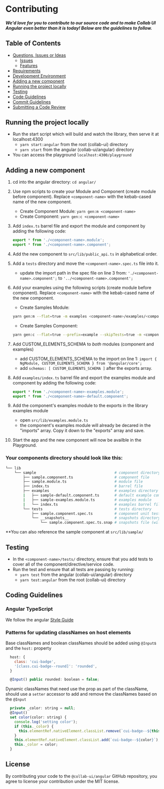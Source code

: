 
# Contributing

##### We'd love for you to contribute to our source code and to make Collab UI Angular even better than it is today! Below are the guidelines to follow.

## Table of Contents

- [Questions, Issues or Ideas](../CONTRIBUTING.md#question)
  - [Issues](../CONTRIBUTING.md#issue)
  - [Features](../CONTRIBUTING.md#feature)
- [Requirements](../CONTRIBUTING.md#requirements)
- [Development Environment](../CONTRIBUTING.md#environment)
- [Adding a new component](#component)
- [Running the project locally](#running)
- [Testing](#testing)
- [Code Guidelines](#rules)
- [Commit Guidelines](../CONTRIBUTING.md#commit)
- [Submitting a Code Review](../CONTRIBUTING.md#code-review)

## <a name="running"></a> Running the project locally

* Run the start script which will build and watch the library, then serve it at localhost:4300
  * `yarn start:angular` from the root (collab-ui) directory
  * `yarn start` from the angular (collab-ui/angular) directory
* You can access the playground `localhost:4300/playground`

## <a name="component"></a> Adding a new component
1.  cd into the angular directory: `cd angular/`
2.  Use npm scripts to create your Module and Component (create module before component). Replace `<component-name>` with the kebab-cased name of the new component.
    * Create Component Module: `yarn gen:m <component-name>`
    * Create Component: `yarn gen:c <component-name>`

3.  Add `index.ts` barrel file and export the module and component by adding the following code:
    ``` ts
    export * from './<component-name>.module';
    export * from './<component-name>.component';
    ```
4.  Add the new component to `src/lib/public_api.ts` in alphabetical order.
5.  Add a `tests` directory and move the `<component-name>.spec.ts` file into it.
    * update the import path in the spec file on line 3 from: `'./<component-name>.component';` to `'../<component-name>.component';`
6.  Add your examples using the following scripts (create module before component). Replace `<component-name>` with the kebab-cased name of the new component.
    * Create Samples Module:
    ``` bash
    yarn gen:m --flat=true -m examples <component-name>/examples/<component-name>-examples
    ```
    * Create Samples Component:
    ``` bash
    yarn gen:c --flat=true --prefix=example --skipTests=true -m <component-name>-examples <component-name>/examples/<component-name>-default
    ```
7.  Add CUSTOM_ELEMENTS_SCHEMA to *both* modules (component and examples)
    *  add CUSTOM_ELEMENTS_SCHEMA to the import on line 1: `import { NgModule, CUSTOM_ELEMENTS_SCHEMA } from '@angular/core';`
    *  add `schemas: [ CUSTOM_ELEMENTS_SCHEMA ]` after the exports array.
8.  Add `examples/index.ts` barrel file and export the examples module and component by adding the following code:
    ``` ts
    export * from './<component-name>-examples.module';
    export * from './<component-name>-default.component';
    ```
9.  Add the component's examples module to the exports in the library examples module
    * open `src/lib/examples.module.ts`
    * the component's examples module will already be decared in the "imports" array. Copy it down to the "exports" array and save.
10.  Start the app and the new component will now be availble in the Playground.

### Your components directory should look like this:
``` bash
└── lib
    └── sample                                    # component directory
        ├── sample.component.ts                   # component file
        ├── sample.module.ts                      # module file
        ├── index.ts                              # barrel file
        ├── examples                              # examples directory
        |   ├── sample-default.component.ts       # default example component
        |   ├── sample-examples.module.ts         # examples module
        |   └── index.ts                          # examples barrel file
        └── tests                                 # tests directory
            ├── sample.component.spec.ts          # component unit test
            └── __snapshots__                     # snapshots directory (will be generated Jest)
                └── sample.component.spec.ts.snap # snapshots file (will be generated by Jest)
```
**You can also reference the sample component at `src/lib/sample/`

## <a name="testing"></a> Testing
* In the `<component-name>/tests/` directory, ensure that you add tests to cover all of the component/directive/service code.
* Run the test and ensure that all tests are passing by running:
  * `yarn test` from the angular (collab-ui/angular) directory
  * `yarn test:angular` from the root (collab-ui) directory



## <a name="rules"></a> Coding Guidelines

### Angular TypeScript

We follow the angular [Style Guide](https://angular.io/guide/styleguide)

### Patterns for updating classNames on host elements

Base classNames and boolean classNames should be added using `@Input`s and the `host:` property
``` js
  host: {
    class: 'cui-badge',
    '[class.cui-badge--round]': 'rounded',
  }

  @Input() public rounded: boolean = false;
```

Dynamic classNames that need use the prop as part of the className, should use a `setter` accessor to add and remove the classNames based on the `@Input`
``` js
  private _color: string = null;
  @Input()
  set color(color: string) {
    console.log('setting color');
    if (this._color) {
      this.elementRef.nativeElement.classList.remove(`cui-badge--${this._color}`);
    }
    this.elementRef.nativeElement.classList.add(`cui-badge--${color}`);
    this._color = color;
  }
```

## License

By contributing your code to the `@collab-ui/angular` GitHub repository, you agree to license your contribution under the MIT license.
